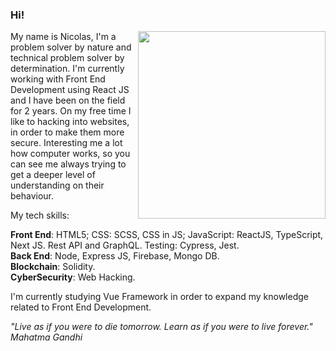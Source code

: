 ### Hi!

<p>
  <img width="300px" align="right" src="https://user-images.githubusercontent.com/66505477/235744561-be843a4b-dc3b-4302-b767-a9ce8a8bfde5.png">
  <p align="left">
My name is Nicolas, I'm a problem solver by nature and technical problem solver by determination.  
I'm currently working with Front End Development using React JS and I have been on the field for 2 years.  
On my free time I like to hacking into websites, in order to make them more secure.  
Interesting me a lot how computer works, so you can see me always trying to get a deeper level of understanding on their behaviour.  

My tech skills:

**Front End**: HTML5; CSS: SCSS, CSS in JS; JavaScript: ReactJS,
TypeScript, Next JS. Rest API and GraphQL. Testing: Cypress, Jest.  
**Back End**: Node, Express JS, Firebase, Mongo DB.  
**Blockchain**: Solidity.  
**CyberSecurity**: Web Hacking.  

I'm currently studying Vue Framework in order to expand my knowledge related to Front End Development.  

*"Live as if you were to die tomorrow. Learn as if you were to live forever."  
Mahatma Gandhi*
</p>
</p>

